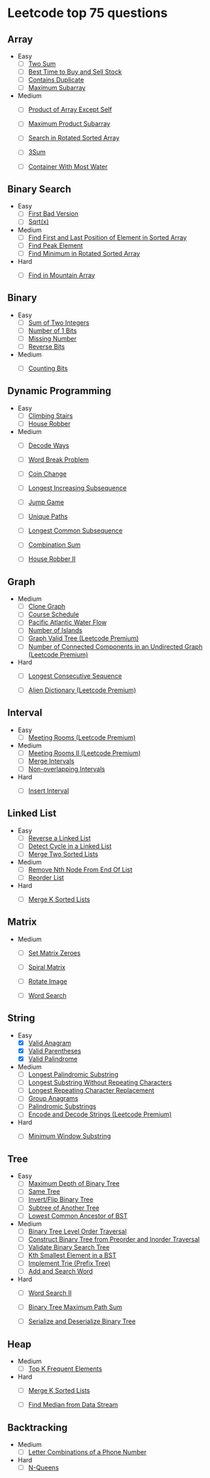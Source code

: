 # Leetcode top 75 questions

## Array

- Easy
  - [ ] [Two Sum](https://leetcode.com/problems/two-sum/)
  - [ ] [Best Time to Buy and Sell Stock](https://leetcode.com/problems/best-time-to-buy-and-sell-stock/)
  - [ ] [Contains Duplicate](https://leetcode.com/problems/contains-duplicate/)
  - [ ] [Maximum Subarray](https://leetcode.com/problems/maximum-subarray/)
- Medium
  - [ ] [Product of Array Except Self](https://leetcode.com/problems/product-of-array-except-self/)
  - [ ] [Maximum Product Subarray](https://leetcode.com/problems/maximum-product-subarray/)
  - [ ] [Search in Rotated Sorted Array](https://leetcode.com/problems/search-in-rotated-sorted-array/)
  - [ ] [3Sum](https://leetcode.com/problems/3sum/)
  - [ ] [Container With Most Water](https://leetcode.com/problems/container-with-most-water/)


## Binary Search

- Easy
  - [ ] [First Bad Version](https://leetcode.com/problems/first-bad-version/)
  - [ ] [Sqrt(x)](https://leetcode.com/problems/sqrtx/)
- Medium
  - [ ] [Find First and Last Position of Element in Sorted Array](https://leetcode.com/problems/find-first-and-last-position-of-element-in-sorted-array/)
  - [ ] [Find Peak Element](https://leetcode.com/problems/find-peak-element/)
  - [ ] [Find Minimum in Rotated Sorted Array](https://leetcode.com/problems/find-minimum-in-rotated-sorted-array/)
- Hard
  - [ ] [Find in Mountain Array](https://leetcode.com/problems/find-in-mountain-array/)


## Binary

- Easy
  - [ ] [Sum of Two Integers](https://leetcode.com/problems/sum-of-two-integers/)
  - [ ] [Number of 1 Bits](https://leetcode.com/problems/number-of-1-bits/)
  - [ ] [Missing Number](https://leetcode.com/problems/missing-number/)
  - [ ] [Reverse Bits](https://leetcode.com/problems/reverse-bits/)
- Medium
  - [ ] [Counting Bits](https://leetcode.com/problems/counting-bits/)


## Dynamic Programming

- Easy
  - [ ] [Climbing Stairs](https://leetcode.com/problems/climbing-stairs/)
  - [ ] [House Robber](https://leetcode.com/problems/house-robber/)
- Medium
  - [ ] [Decode Ways](https://leetcode.com/problems/decode-ways/)
  - [ ] [Word Break Problem](https://leetcode.com/problems/word-break/)
  - [ ] [Coin Change](https://leetcode.com/problems/coin-change/)
  - [ ] [Longest Increasing Subsequence](https://leetcode.com/problems/longest-increasing-subsequence/)
  - [ ] [Jump Game](https://leetcode.com/problems/jump-game/)
  - [ ] [Unique Paths](https://leetcode.com/problems/unique-paths/)
  - [ ] [Longest Common Subsequence](https://leetcode.com/problems/longest-common-subsequence/)
  - [ ] [Combination Sum](https://leetcode.com/problems/combination-sum-iv/)
  - [ ] [House Robber II](https://leetcode.com/problems/house-robber-ii/)


## Graph

- Medium
  - [ ] [Clone Graph](https://leetcode.com/problems/clone-graph/)
  - [ ] [Course Schedule](https://leetcode.com/problems/course-schedule/)
  - [ ] [Pacific Atlantic Water Flow](https://leetcode.com/problems/pacific-atlantic-water-flow/)
  - [ ] [Number of Islands](https://leetcode.com/problems/number-of-islands/)
  - [ ] [Graph Valid Tree (Leetcode Premium)](https://leetcode.com/problems/graph-valid-tree/)
  - [ ] [Number of Connected Components in an Undirected Graph (Leetcode Premium)](https://leetcode.com/problems/number-of-connected-components-in-an-undirected-graph/)
- Hard
  - [ ] [Longest Consecutive Sequence](https://leetcode.com/problems/longest-consecutive-sequence/)
  - [ ] [Alien Dictionary (Leetcode Premium)](https://leetcode.com/problems/alien-dictionary/)


## Interval

- Easy
  - [ ] [Meeting Rooms (Leetcode Premium)](https://leetcode.com/problems/meeting-rooms/)
- Medium
  - [ ] [Meeting Rooms II (Leetcode Premium)](https://leetcode.com/problems/meeting-rooms-ii/)
  - [ ] [Merge Intervals](https://leetcode.com/problems/merge-intervals/)
  - [ ] [Non-overlapping Intervals](https://leetcode.com/problems/non-overlapping-intervals/)
- Hard
  - [ ] [Insert Interval](https://leetcode.com/problems/insert-interval/)


## Linked List

- Easy
  - [ ] [Reverse a Linked List](https://leetcode.com/problems/reverse-linked-list/)
  - [ ] [Detect Cycle in a Linked List](https://leetcode.com/problems/linked-list-cycle/)
  - [ ] [Merge Two Sorted Lists](https://leetcode.com/problems/merge-two-sorted-lists/)
- Medium
  - [ ] [Remove Nth Node From End Of List](https://leetcode.com/problems/remove-nth-node-from-end-of-list/)
  - [ ] [Reorder List](https://leetcode.com/problems/reorder-list/)
- Hard
  - [ ] [Merge K Sorted Lists](https://leetcode.com/problems/merge-k-sorted-lists/)


## Matrix

- Medium
  - [ ] [Set Matrix Zeroes](https://leetcode.com/problems/set-matrix-zeroes/)
  - [ ] [Spiral Matrix](https://leetcode.com/problems/spiral-matrix/)
  - [ ] [Rotate Image](https://leetcode.com/problems/rotate-image/)
  - [ ] [Word Search](https://leetcode.com/problems/word-search/)


## String

- Easy
  - [x] [Valid Anagram](https://leetcode.com/problems/valid-anagram/)
  - [x] [Valid Parentheses](https://leetcode.com/problems/valid-parentheses/)
  - [x] [Valid Palindrome](https://leetcode.com/problems/valid-palindrome/)
- Medium
  - [ ] [Longest Palindromic Substring](https://leetcode.com/problems/longest-palindromic-substring/)
  - [ ] [Longest Substring Without Repeating Characters](https://leetcode.com/problems/longest-substring-without-repeating-characters/)
  - [ ] [Longest Repeating Character Replacement](https://leetcode.com/problems/longest-repeating-character-replacement/)
  - [ ] [Group Anagrams](https://leetcode.com/problems/group-anagrams/)
  - [ ] [Palindromic Substrings](https://leetcode.com/problems/palindromic-substrings/)
  - [ ] [Encode and Decode Strings (Leetcode Premium)](https://leetcode.com/problems/encode-and-decode-strings/)
- Hard
  - [ ] [Minimum Window Substring](https://leetcode.com/problems/minimum-window-substring/)


## Tree

- Easy
  - [ ] [Maximum Depth of Binary Tree](https://leetcode.com/problems/maximum-depth-of-binary-tree/)
  - [ ] [Same Tree](https://leetcode.com/problems/same-tree/)
  - [ ] [Invert/Flip Binary Tree](https://leetcode.com/problems/invert-binary-tree/)
  - [ ] [Subtree of Another Tree](https://leetcode.com/problems/subtree-of-another-tree/)
  - [ ] [Lowest Common Ancestor of BST](https://leetcode.com/problems/lowest-common-ancestor-of-a-binary-search-tree/)
- Medium
  - [ ] [Binary Tree Level Order Traversal](https://leetcode.com/problems/binary-tree-level-order-traversal/)
  - [ ] [Construct Binary Tree from Preorder and Inorder Traversal](https://leetcode.com/problems/construct-binary-tree-from-preorder-and-inorder-traversal/)
  - [ ] [Validate Binary Search Tree](https://leetcode.com/problems/validate-binary-search-tree/)
  - [ ] [Kth Smallest Element in a BST](https://leetcode.com/problems/kth-smallest-element-in-a-bst/)
  - [ ] [Implement Trie (Prefix Tree)](https://leetcode.com/problems/implement-trie-prefix-tree/)
  - [ ] [Add and Search Word](https://leetcode.com/problems/add-and-search-word-data-structure-design/)
- Hard
  - [ ] [Word Search II](https://leetcode.com/problems/word-search-ii/)
  - [ ] [Binary Tree Maximum Path Sum](https://leetcode.com/problems/binary-tree-maximum-path-sum/)
  - [ ] [Serialize and Deserialize Binary Tree](https://leetcode.com/problems/serialize-and-deserialize-binary-tree/)


## Heap

- Medium
  - [ ] [Top K Frequent Elements](https://leetcode.com/problems/top-k-frequent-elements/)
- Hard
  - [ ] [Merge K Sorted Lists](https://leetcode.com/problems/merge-k-sorted-lists/)
  - [ ] [Find Median from Data Stream](https://leetcode.com/problems/find-median-from-data-stream/)


## Backtracking

- Medium
  - [ ] [Letter Combinations of a Phone Number](https://leetcode.com/problems/letter-combinations-of-a-phone-number/)
- Hard
  - [ ] [N-Queens](https://leetcode.com/problems/n-queens/)

